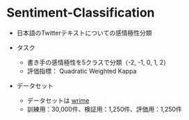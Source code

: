 # Sentiment-Classification
- 日本語のTwitterテキストについての感情極性分類
* タスク
  * 書き手の感情極性を5クラスで分類（-2, -1, 0, 1, 2）
  * 評価指標： Quadratic Weighted Kappa

* データセット
  * データセットは [wrime](https://github.com/ids-cv/wrime)
  * 訓練用：30,000件、検証用：1,250件、評価用：1,250件

